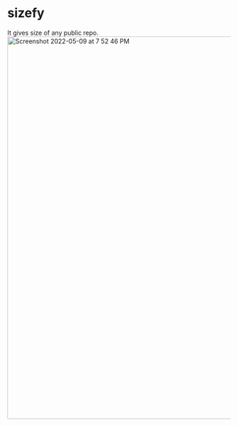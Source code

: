 # sizefy
It gives size of any public repo.
<img width="862" alt="Screenshot 2022-05-09 at 7 52 46 PM" src="https://user-images.githubusercontent.com/83230804/167430951-562fe221-fa78-4216-99c0-babb766b1210.png">
